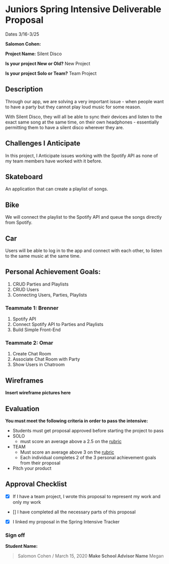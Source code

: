 # Juniors Spring Intensive Deliverable Proposal

Dates 3/16-3/25

**Salomon Cohen:** 


**Project Name:** 
Silent Disco


**Is your project New or Old?**
New Project


**Is your project Solo or Team?**
Team Project


## Description

Through our app, we are solving a very important issue - when people want to have a party
but they cannot play loud music for some reason.

With Silent Disco, they will all be able to sync their devices and listen to the exact same
song at the same time, on their own headphones - essentially permitting them to have a silent
disco wherever they are.

## Challenges I Anticipate

In this project, I Anticipate issues working with the Spotify API as none of my team members
have worked with it before.

## Skateboard

An application that can create a playlist of songs.
 
## Bike

We will connect the playlist to the Spotify API and queue the songs directly from Spotify.

## Car

Users will be able to log in to the app and connect with each other, to listen to the same
music at the same time.


## Personal Achievement Goals:

1. CRUD Parties and Playlists
2. CRUD Users
3. Connecting Users, Parties, Playlists

### Teammate 1: Brenner

1. Spotify API
2. Connect Spotify API to Parties and Playlists
3. Build Simple Front-End

### Teammate 2: Omar

1. Create Chat Room
2. Associate Chat Room with Party
3. Show Users in Chatroom


## Wireframes

**Insert wireframe pictures here**


## Evaluation

**You must meet the following criteria in order to pass the intensive:**

- Students must get proposal approved before starting the project to pass
- SOLO 
    - must score an average above a 2.5 on the [rubric]
- TEAM 
    - Must score an average above 3 on the [rubric]
    - Each individual completes 2 of the 3 personal achievement goals from their proposal
- Pitch your product

[rubric]:https://docs.google.com/document/d/1IOQDmohLBEBT-hyr-2vgw1mbZUNsq3fHxVfH0oRmVt0/edit


## Approval Checklist
- [X] If I have a team project, I wrote this proposal to represent my work and only my work
- [] I have completed all the necessary parts of this proposal
- [X] I linked my proposal in the Spring Intensive Tracker

### Sign off

**Student Name:**                
> Salomon Cohen / March 15, 2020
**Make School Advisor Name**
> Megan